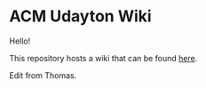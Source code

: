 # ACM Udayton Wiki

Hello!

This repository hosts a wiki that can be found [here](https://github.com/acm-udayton/acm-udayton-wiki/wiki).

Edit from Thomas.
